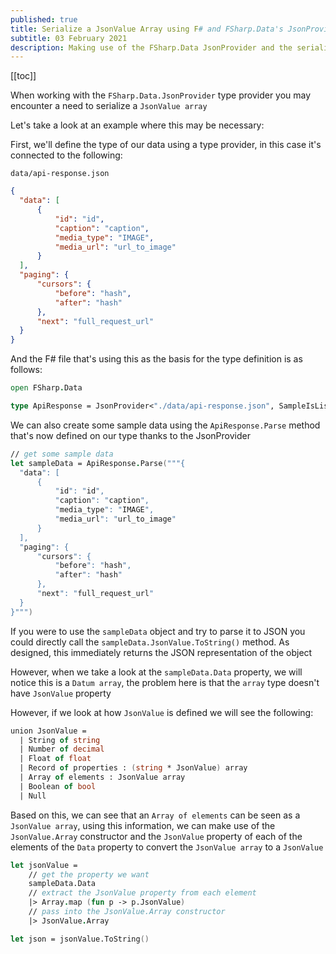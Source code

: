 ```yaml
---
published: true
title: Serialize a JsonValue Array using F# and FSharp.Data's JsonProvider
subtitle: 03 February 2021
description: Making use of the FSharp.Data JsonProvider and the serialization of JsonProvider arrays into JSON
---
```


[[toc]]

When working with the `FSharp.Data.JsonProvider` type provider you may encounter a need to serialize a `JsonValue array`

Let's take a look at an example where this may be necessary:

First, we'll define the type of our data using a type provider, in this case it's connected to the following:

`data/api-response.json`

```json
{
  "data": [
      {
          "id": "id",
          "caption": "caption",
          "media_type": "IMAGE",
          "media_url": "url_to_image"
      }
  ],
  "paging": {
      "cursors": {
          "before": "hash",
          "after": "hash"
      },
      "next": "full_request_url"
  }
}
```

And the F# file that's using this as the basis for the type definition is as follows:

```fs
open FSharp.Data

type ApiResponse = JsonProvider<"./data/api-response.json", SampleIsList=true>
```

We can also create some sample data using the `ApiResponse.Parse` method that's now defined on our type thanks to the JsonProvider


```fs
// get some sample data
let sampleData = ApiResponse.Parse("""{
  "data": [
      {
          "id": "id",
          "caption": "caption",
          "media_type": "IMAGE",
          "media_url": "url_to_image"
      }
  ],
  "paging": {
      "cursors": {
          "before": "hash",
          "after": "hash"
      },
      "next": "full_request_url"
  }
}""")
```

If you were to use the `sampleData` object and try to parse it to JSON you could directly call the `sampleData.JsonValue.ToString()` method. As designed, this immediately returns the JSON representation of the object

However, when we take a look at the `sampleData.Data` property, we will notice this is a `Datum array`, the problem here is that the `array` type doesn't have `JsonValue` property 

However, if we look at how `JsonValue` is defined we will see the following:

```fs
union JsonValue =
  | String of string
  | Number of decimal
  | Float of float
  | Record of properties : (string * JsonValue) array
  | Array of elements : JsonValue array
  | Boolean of bool
  | Null
```

Based on this, we can see that an `Array of elements` can be seen as a `JsonValue array`, using this information, we can make use of the `JsonValue.Array` constructor and the `JsonValue` property of each of the elements of the `Data` property to convert the `JsonValue array` to a `JsonValue`

```fs
let jsonValue =
    // get the property we want
    sampleData.Data 
    // extract the JsonValue property from each element
    |> Array.map (fun p -> p.JsonValue)
    // pass into the JsonValue.Array constructor
    |> JsonValue.Array

let json = jsonValue.ToString()
```